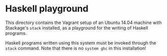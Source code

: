 # Haskell playground

This directory contains the Vagrant setup of an Ubuntu 14.04 machine
with Stackage's `stack` installed, as a playground for the writing of
Haskell programs.

Haskell programs written using this system must be invoked through the
`stack` command. Note that there is no `system ghc` in this
installation!


